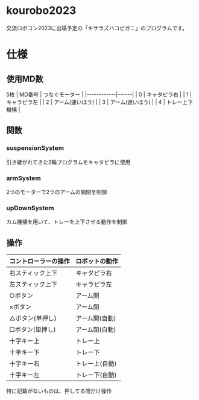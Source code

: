 # kourobo2023
交流ロボコン2023に出場予定の「キサラズハコビガニ」のプログラムです。

# 仕様

## 使用MD数
5枚
| MD番号 | つなぐモーター |
|------------|------|
| 0   | キャタピラ右 |
| 1   | キャラピラ左 |
| 2       | アーム(速いほう) |
| 3       | アーム(遅いほう) |
| 4  | トレー上下機構 |


## 関数
### suspensionSystem

引き継がれてきた2輪プログラムをキャタピラに使用

### armSystem

2つのモーターで2つのアームの開閉を制御

### upDownSystem

カム機構を用いて、トレーを上下させる動作を制御
## 操作
| コントローラーの操作 | ロボットの動作 |
|------------|------|
| 右スティック上下   | キャタピラ右 |
| 左スティック上下   | キャラピラ左 |
| ○ボタン       | アーム開 |
| ×ボタン       | アーム閉 |
| △ボタン(単押し)  | アーム開(自動) |
| □ボタン(単押し)  | アーム閉(自動) |
| 十字キー上      | トレー上 |
| 十字キー下      | トレー下 |
| 十字キー右      | トレー上(自動) |
| 十字キー左      | トレー下(自動) |

特に記載がないものは、押してる間だけ操作